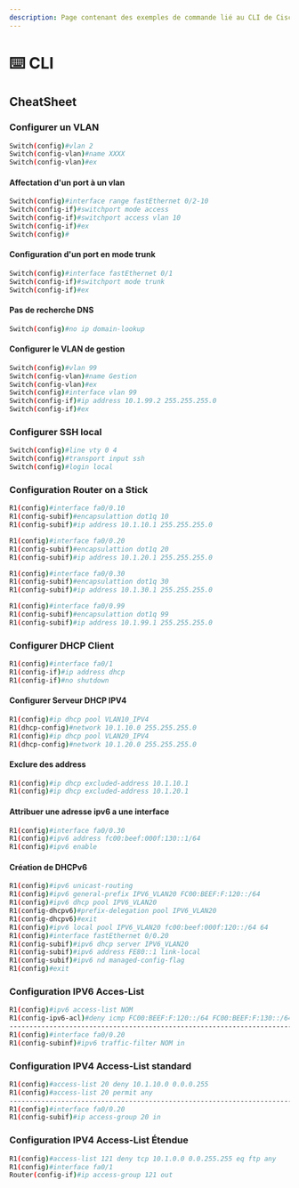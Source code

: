 ```yaml
---
description: Page contenant des exemples de commande lié au CLI de Cisco
---
```


# ⌨️ CLI

## CheatSheet

### Configurer un VLAN

```bash
Switch(config)#vlan 2
Switch(config-vlan)#name XXXX
Switch(config-vlan)#ex
```

#### Affectation d'un port à un vlan

```bash
Switch(config)#interface range fastEthernet 0/2-10
Switch(config-if)#switchport mode access
Switch(config-if)#switchport access vlan 10
Switch(config-if)#ex
Switch(config)#
```

#### Configuration d'un port en mode trunk

```bash
Switch(config)#interface fastEthernet 0/1
Switch(config-if)#switchport mode trunk
Switch(config-if)#ex
```

#### Pas de recherche DNS

```bash
Switch(config)#no ip domain-lookup
```

#### Configurer le VLAN de gestion

```bash
Switch(config)#vlan 99
Switch(config-vlan)#name Gestion
Switch(config-vlan)#ex
Switch(config)#interface vlan 99
Switch(config-if)#ip address 10.1.99.2 255.255.255.0
Switch(config-if)#ex
```

### Configurer SSH local

```bash
Switch(config)#line vty 0 4
Switch(config)#transport input ssh
Switch(config)#login local
```

### Configuration Router on a Stick

```bash
R1(config)#interface fa0/0.10
R1(config-subif)#encapsulattion dot1q 10
R1(config-subif)#ip address 10.1.10.1 255.255.255.0

R1(config)#interface fa0/0.20
R1(config-subif)#encapsulattion dot1q 20
R1(config-subif)#ip address 10.1.20.1 255.255.255.0

R1(config)#interface fa0/0.30
R1(config-subif)#encapsulattion dot1q 30
R1(config-subif)#ip address 10.1.30.1 255.255.255.0

R1(config)#interface fa0/0.99
R1(config-subif)#encapsulattion dot1q 99
R1(config-subif)#ip address 10.1.99.1 255.255.255.0
```

### Configurer DHCP Client

```bash
R1(config)#interface fa0/1
R1(config-if)#ip address dhcp
R1(config-if)#no shutdown
```

#### Configurer Serveur DHCP IPV4

```bash
R1(config)#ip dhcp pool VLAN10_IPV4
R1(dhcp-config)#network 10.1.10.0 255.255.255.0
R1(config)#ip dhcp pool VLAN20_IPV4
R1(dhcp-config)#network 10.1.20.0 255.255.255.0
```

#### Exclure des address

```bash
R1(config)#ip dhcp excluded-address 10.1.10.1
R1(config)#ip dhcp excluded-address 10.1.20.1
```

#### Attribuer une adresse ipv6 a une interface

```bash
R1(config)#interface fa0/0.30
R1(config)#ipv6 address fc00:beef:000f:130::1/64
R1(config)#ipv6 enable
```

#### Création de DHCPv6

```bash
R1(config)#ipv6 unicast-routing
R1(config)#ipv6 general-prefix IPV6_VLAN20 FC00:BEEF:F:120::/64
R1(config)#ipv6 dhcp pool IPV6_VLAN20
R1(config-dhcpv6)#prefix-delegation pool IPV6_VLAN20
R1(config-dhcpv6)#exit
R1(config)#ipv6 local pool IPV6_VLAN20 fc00:beef:000f:120::/64 64
R1(config)#interface fastEthernet 0/0.20
R1(config-subif)#ipv6 dhcp server IPV6_VLAN20
R1(config-subif)#ipv6 address FE80::1 link-local
R1(config-subif)#ipv6 nd managed-config-flag
R1(config)#exit
```

### Configuration IPV6 Acces-List

```bash
R1(config)#ipv6 access-list NOM
R1(config-ipv6-acl)#deny icmp FC00:BEEF:F:120::/64 FC00:BEEF:F:130::/64
------------------------------------------------------------------------------
R1(config)#interface fa0/0.20
R1(config-subinf)#ipv6 traffic-filter NOM in
```

### Configuration IPV4 Access-List standard

```bash
R1(config)#access-list 20 deny 10.1.10.0 0.0.0.255
R1(config)#access-list 20 permit any
------------------------------------------------------------------------------
R1(config)#interface fa0/0.20
R1(config-subif)#ip access-group 20 in
```

### Configuration IPV4 Access-List Étendue

```bash
R1(config)#access-list 121 deny tcp 10.1.0.0 0.0.255.255 eq ftp any
R1(config)#interface fa0/1
Router(config-if)#ip access-group 121 out
```
